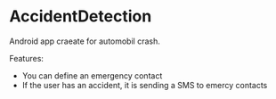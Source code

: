 # AccidentDetection
Android app craeate for automobil crash.

Features:
- You can define an emergency contact
- If the user has an accident, it is sending a SMS to emercy contacts
